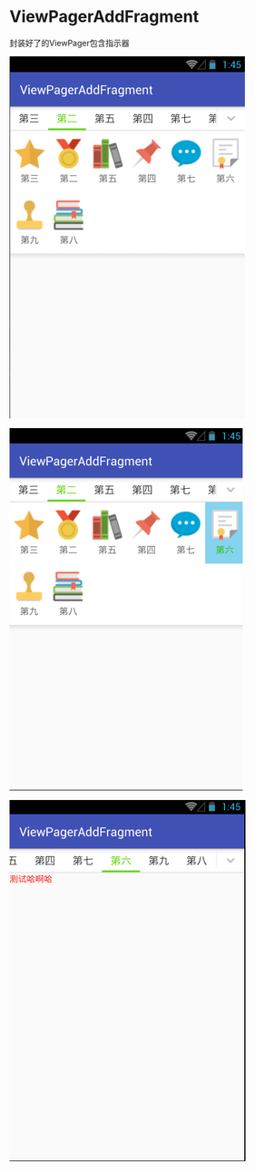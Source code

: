 # ViewPagerAddFragment
封装好了的ViewPager包含指示器

![image](https://github.com/shouxinxiao/ViewPagerAddFragment/blob/master/raw/3.png) 

![image](https://github.com/shouxinxiao/ViewPagerAddFragment/blob/master/raw/1.png) 

![image](https://github.com/shouxinxiao/ViewPagerAddFragment/blob/master/raw/2.png) 


